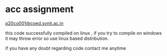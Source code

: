 # acc assignment 
p20co001@coed.svnit.ac.in

this code successfully compiled on linux , if you try to compile on windows it may throw error
so use linux based distribution.

if you have any doubt regarding code contact me anytime
